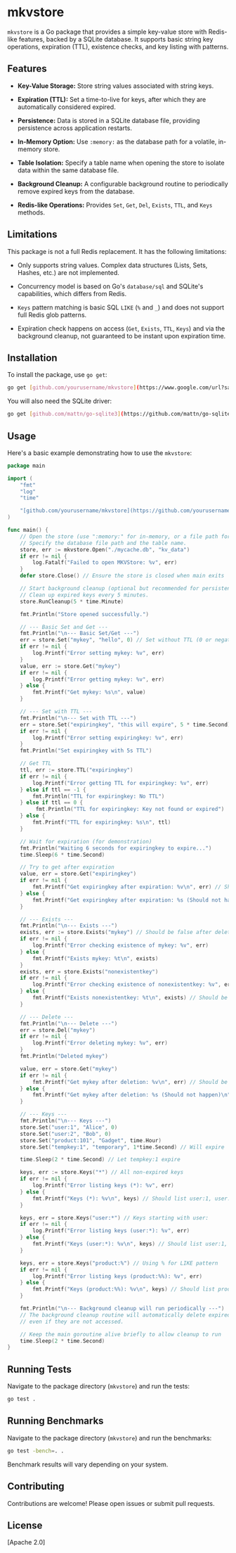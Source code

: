# mkvstore

`mkvstore` is a Go package that provides a simple key-value store with Redis-like features, backed by a SQLite database. It supports basic string key operations, expiration (TTL), existence checks, and key listing with patterns.

## Features

* **Key-Value Storage:** Store string values associated with string keys.

* **Expiration (TTL):** Set a time-to-live for keys, after which they are automatically considered expired.

* **Persistence:** Data is stored in a SQLite database file, providing persistence across application restarts.

* **In-Memory Option:** Use `:memory:` as the database path for a volatile, in-memory store.

* **Table Isolation:** Specify a table name when opening the store to isolate data within the same database file.

* **Background Cleanup:** A configurable background routine to periodically remove expired keys from the database.

* **Redis-like Operations:** Provides `Set`, `Get`, `Del`, `Exists`, `TTL`, and `Keys` methods.

## Limitations

This package is not a full Redis replacement. It has the following limitations:

* Only supports string values. Complex data structures (Lists, Sets, Hashes, etc.) are not implemented.

* Concurrency model is based on Go's `database/sql` and SQLite's capabilities, which differs from Redis.

* `Keys` pattern matching is basic SQL `LIKE` (`%` and `_`) and does not support full Redis glob patterns.

* Expiration check happens on access (`Get`, `Exists`, `TTL`, `Keys`) and via the background cleanup, not guaranteed to be instant upon expiration time.

## Installation

To install the package, use `go get`:

```bash
go get [github.com/yourusername/mkvstore](https://www.google.com/url?sa=E&source=gmail&q=https://github.com/yourusername/mkvstore) \# Replace with your actual module path
```

You will also need the SQLite driver:

```bash
go get [github.com/mattn/go-sqlite3](https://github.com/mattn/go-sqlite3)

```

## Usage

Here's a basic example demonstrating how to use the `mkvstore`:

```go
package main

import (
	"fmt"
	"log"
	"time"

	"[github.com/yourusername/mkvstore](https://github.com/yourusername/mkvstore)" // Replace with your actual module path
)

func main() {
	// Open the store (use ":memory:" for in-memory, or a file path for persistent)
	// Specify the database file path and the table name.
	store, err := mkvstore.Open("./mycache.db", "kv_data")
	if err != nil {
		log.Fatalf("Failed to open MKVStore: %v", err)
	}
	defer store.Close() // Ensure the store is closed when main exits

	// Start background cleanup (optional but recommended for persistence)
	// Clean up expired keys every 5 minutes.
	store.RunCleanup(5 * time.Minute)

	fmt.Println("Store opened successfully.")

	// --- Basic Set and Get ---
	fmt.Println("\n--- Basic Set/Get ---")
	err = store.Set("mykey", "hello", 0) // Set without TTL (0 or negative duration)
	if err != nil {
		log.Printf("Error setting mykey: %v", err)
	}
	value, err := store.Get("mykey")
	if err != nil {
		log.Printf("Error getting mykey: %v", err)
	} else {
		fmt.Printf("Get mykey: %s\n", value)
	}

	// --- Set with TTL ---
	fmt.Println("\n--- Set with TTL ---")
	err = store.Set("expiringkey", "this will expire", 5 * time.Second) // Set with 5s TTL
	if err != nil {
		log.Printf("Error setting expiringkey: %v", err)
	}
	fmt.Println("Set expiringkey with 5s TTL")

	// Get TTL
	ttl, err := store.TTL("expiringkey")
	if err != nil {
		log.Printf("Error getting TTL for expiringkey: %v", err)
	} else if ttl == -1 {
		fmt.Println("TTL for expiringkey: No TTL")
	} else if ttl == 0 {
         fmt.Println("TTL for expiringkey: Key not found or expired")
    } else {
		fmt.Printf("TTL for expiringkey: %s\n", ttl)
	}

	// Wait for expiration (for demonstration)
	fmt.Println("Waiting 6 seconds for expiringkey to expire...")
	time.Sleep(6 * time.Second)

	// Try to get after expiration
	value, err = store.Get("expiringkey")
	if err != nil {
		fmt.Printf("Get expiringkey after expiration: %v\n", err) // Should be ErrKeyNotFound
	} else {
		fmt.Printf("Get expiringkey after expiration: %s (Should not happen)\n", value)
	}

	// --- Exists ---
	fmt.Println("\n--- Exists ---")
	exists, err := store.Exists("mykey") // Should be false after deletion below
	if err != nil {
		log.Printf("Error checking existence of mykey: %v", err)
	} else {
		fmt.Printf("Exists mykey: %t\n", exists)
	}
	exists, err = store.Exists("nonexistentkey")
	if err != nil {
		log.Printf("Error checking existence of nonexistentkey: %v", err)
	} else {
		fmt.Printf("Exists nonexistentkey: %t\n", exists) // Should be false
	}

	// --- Delete ---
	fmt.Println("\n--- Delete ---")
	err = store.Del("mykey")
	if err != nil {
		log.Printf("Error deleting mykey: %v", err)
	}
	fmt.Println("Deleted mykey")

	value, err = store.Get("mykey")
	if err != nil {
		fmt.Printf("Get mykey after deletion: %v\n", err) // Should be ErrKeyNotFound
	} else {
		fmt.Printf("Get mykey after deletion: %s (Should not happen)\n", value)
	}

	// --- Keys ---
	fmt.Println("\n--- Keys ---")
	store.Set("user:1", "Alice", 0)
	store.Set("user:2", "Bob", 0)
	store.Set("product:101", "Gadget", time.Hour)
	store.Set("tempkey:1", "temporary", 1*time.Second) // Will expire

	time.Sleep(2 * time.Second) // Let tempkey:1 expire

	keys, err := store.Keys("*") // All non-expired keys
	if err != nil {
		log.Printf("Error listing keys (*): %v", err)
	} else {
		fmt.Printf("Keys (*): %v\n", keys) // Should list user:1, user:2, product:101
	}

	keys, err = store.Keys("user:*") // Keys starting with user:
	if err != nil {
		log.Printf("Error listing keys (user:*): %v", err)
	} else {
		fmt.Printf("Keys (user:*): %v\n", keys) // Should list user:1, user:2
	}

	keys, err = store.Keys("product:%") // Using % for LIKE pattern
	if err != nil {
		log.Printf("Error listing keys (product:%%): %v", err)
	} else {
		fmt.Printf("Keys (product:%%): %v\n", keys) // Should list product:101
	}

	fmt.Println("\n--- Background cleanup will run periodically ---")
	// The background cleanup routine will automatically delete expired keys
	// even if they are not accessed.

	// Keep the main goroutine alive briefly to allow cleanup to run
	time.Sleep(2 * time.Second)
}
```

## Running Tests

Navigate to the package directory (`mkvstore`) and run the tests:

```bash
go test .

```

## Running Benchmarks

Navigate to the package directory (`mkvstore`) and run the benchmarks:

```bash
go test -bench=. .

```

Benchmark results will vary depending on your system.

## Contributing

Contributions are welcome\! Please open issues or submit pull requests.

## License

[Apache 2.0]

